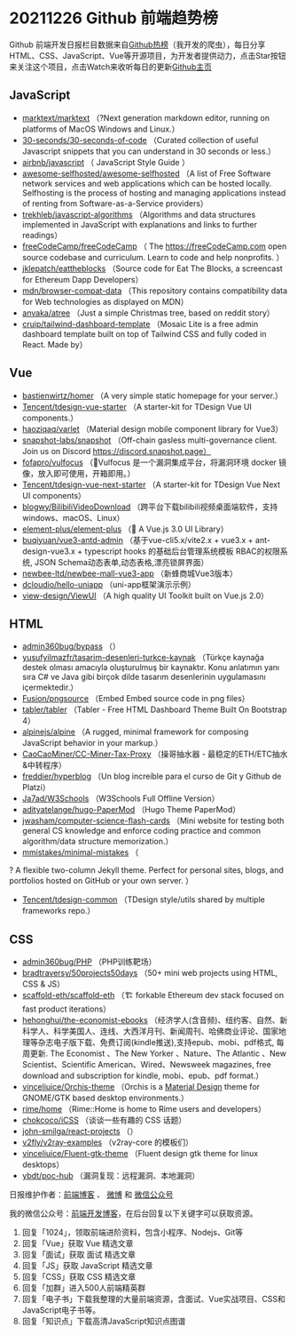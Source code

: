 # 20211226 Github 前端趋势榜

Github 前端开发日报栏目数据来自[Github热榜](https://github.qdkfweb.cn/)（我开发的爬虫），每日分享HTML、CSS、JavaScript、Vue等开源项目，为开发者提供动力，点击Star按钮来关注这个项目，点击Watch来收听每日的更新[Github主页](https://github.com/kujian/githubTrending)
## JavaScript

* [marktext/marktext](https://github.com/marktext/marktext) （?Next generation markdown editor, running on platforms of MacOS Windows and Linux.）
* [30-seconds/30-seconds-of-code](https://github.com/30-seconds/30-seconds-of-code) （Curated collection of useful Javascript snippets that you can understand in 30 seconds or less.）
* [airbnb/javascript](https://github.com/airbnb/javascript) （
        JavaScript Style Guide
      ）
* [awesome-selfhosted/awesome-selfhosted](https://github.com/awesome-selfhosted/awesome-selfhosted) （A list of Free Software network services and web applications which can be hosted locally. Selfhosting is the process of hosting and managing applications instead of renting from Software-as-a-Service providers）
* [trekhleb/javascript-algorithms](https://github.com/trekhleb/javascript-algorithms) （Algorithms and data structures implemented in JavaScript with explanations and links to further readings）
* [freeCodeCamp/freeCodeCamp](https://github.com/freeCodeCamp/freeCodeCamp) （
        The <a href="https://freeCodeCamp.com">https://freeCodeCamp.com</a> open source codebase and curriculum. Learn to code and help nonprofits.
      ）
* [jklepatch/eattheblocks](https://github.com/jklepatch/eattheblocks) （Source code for Eat The Blocks, a screencast for Ethereum Dapp Developers）
* [mdn/browser-compat-data](https://github.com/mdn/browser-compat-data) （This repository contains compatibility data for Web technologies as displayed on MDN）
* [anvaka/atree](https://github.com/anvaka/atree) （Just a simple Christmas tree, based on reddit story）
* [cruip/tailwind-dashboard-template](https://github.com/cruip/tailwind-dashboard-template) （Mosaic Lite is a free admin dashboard template built on top of Tailwind CSS and fully coded in React. Made by）

## Vue

* [bastienwirtz/homer](https://github.com/bastienwirtz/homer) （A very simple static homepage for your server.）
* [Tencent/tdesign-vue-starter](https://github.com/Tencent/tdesign-vue-starter) （A starter-kit for TDesign Vue UI components.）
* [haoziqaq/varlet](https://github.com/haoziqaq/varlet) （Material design mobile component library for Vue3）
* [snapshot-labs/snapshot](https://github.com/snapshot-labs/snapshot) （Off-chain gasless multi-governance client. Join us on Discord https://discord.snapshot.page）
* [fofapro/vulfocus](https://github.com/fofapro/vulfocus) （&#x1f680;Vulfocus 是一个漏洞集成平台，将漏洞环境 docker 镜像，放入即可使用，开箱即用。）
* [Tencent/tdesign-vue-next-starter](https://github.com/Tencent/tdesign-vue-next-starter) （A starter-kit for TDesign Vue Next UI components）
* [blogwy/BilibiliVideoDownload](https://github.com/blogwy/BilibiliVideoDownload) （跨平台下载bilibili视频桌面端软件，支持windows、macOS、Linux）
* [element-plus/element-plus](https://github.com/element-plus/element-plus) （&#x1f389; A Vue.js 3.0 UI Library）
* [buqiyuan/vue3-antd-admin](https://github.com/buqiyuan/vue3-antd-admin) （基于vue-cli5.x/vite2.x + vue3.x + ant-design-vue3.x + typescript hooks 的基础后台管理系统模板 RBAC的权限系统, JSON Schema动态表单,动态表格,漂亮锁屏界面）
* [newbee-ltd/newbee-mall-vue3-app](https://github.com/newbee-ltd/newbee-mall-vue3-app) （新蜂商城Vue3版本）
* [dcloudio/hello-uniapp](https://github.com/dcloudio/hello-uniapp) （uni-app框架演示示例）
* [view-design/ViewUI](https://github.com/view-design/ViewUI) （A high quality UI Toolkit built on Vue.js 2.0）

## HTML

* [admin360bug/bypass](https://github.com/admin360bug/bypass) （）
* [yusufyilmazfr/tasarim-desenleri-turkce-kaynak](https://github.com/yusufyilmazfr/tasarim-desenleri-turkce-kaynak) （Türkçe kaynağa destek olması amacıyla oluşturulmuş bir kaynaktır. Konu anlatımın yanı sıra C# ve Java gibi birçok dilde tasarım desenlerinin uygulamasını içermektedir.）
* [Fusion/pngsource](https://github.com/Fusion/pngsource) （Embed Embed source code in png files）
* [tabler/tabler](https://github.com/tabler/tabler) （Tabler - Free HTML Dashboard Theme Built On Bootstrap 4）
* [alpinejs/alpine](https://github.com/alpinejs/alpine) （A rugged, minimal framework for composing JavaScript behavior in your markup.）
* [CaoCaoMiner/CC-Miner-Tax-Proxy](https://github.com/CaoCaoMiner/CC-Miner-Tax-Proxy) （操哥抽水器 - 最稳定的ETH/ETC抽水&amp;中转程序）
* [freddier/hyperblog](https://github.com/freddier/hyperblog) （Un blog increíble para el curso de Git y Github de Platzi）
* [Ja7ad/W3Schools](https://github.com/Ja7ad/W3Schools) （W3Schools Full Offline Version）
* [adityatelange/hugo-PaperMod](https://github.com/adityatelange/hugo-PaperMod) （Hugo Theme PaperMod）
* [jwasham/computer-science-flash-cards](https://github.com/jwasham/computer-science-flash-cards) （Mini website for testing both general CS knowledge and enforce coding practice and common algorithm/data structure memorization.）
* [mmistakes/minimal-mistakes](https://github.com/mmistakes/minimal-mistakes) （
        
? A flexible two-column Jekyll theme. Perfect for personal sites, blogs, and portfolios hosted on GitHub or your own server.
      ）
* [Tencent/tdesign-common](https://github.com/Tencent/tdesign-common) （TDesign style/utils shared by multiple frameworks repo.）

## CSS

* [admin360bug/PHP](https://github.com/admin360bug/PHP) （PHP训练靶场）
* [bradtraversy/50projects50days](https://github.com/bradtraversy/50projects50days) （50+ mini web projects using HTML, CSS &amp; JS）
* [scaffold-eth/scaffold-eth](https://github.com/scaffold-eth/scaffold-eth) （&#x1f3d7; forkable Ethereum dev stack focused on fast product iterations）
* [hehonghui/the-economist-ebooks](https://github.com/hehonghui/the-economist-ebooks) （经济学人(含音频)、纽约客、自然、新科学人、科学美国人、连线、大西洋月刊、新闻周刊、哈佛商业评论、国家地理等杂志电子版下载、免费订阅(kindle推送),支持epub、mobi、pdf格式, 每周更新. The Economist 、The New Yorker 、Nature、The Atlantic 、New Scientist、Scientific American、Wired、Newsweek magazines, free download and subscription for kindle, mobi、epub、pdf format.）
* [vinceliuice/Orchis-theme](https://github.com/vinceliuice/Orchis-theme) （Orchis is a [Material Design](https://material.io) theme for GNOME/GTK based desktop environments.）
* [rime/home](https://github.com/rime/home) （Rime::Home is home to Rime users and developers）
* [chokcoco/iCSS](https://github.com/chokcoco/iCSS) （谈谈一些有趣的 CSS 话题）
* [john-smilga/react-projects](https://github.com/john-smilga/react-projects) （）
* [v2fly/v2ray-examples](https://github.com/v2fly/v2ray-examples) （v2ray-core 的模板们）
* [vinceliuice/Fluent-gtk-theme](https://github.com/vinceliuice/Fluent-gtk-theme) （Fluent design gtk theme for linux desktops）
* [ybdt/poc-hub](https://github.com/ybdt/poc-hub) （漏洞复现：远程漏洞、本地漏洞）


日报维护作者：[前端博客](https://qdkfweb.cn/) 、 [微博](https://qdkfweb.cn/go/weibo) 和 [微信公众号](https://open.weixin.qq.com/qr/code?username=caibaojian_com)

我的微信公众号：[前端开发博客](https://open.weixin.qq.com/qr/code?username=caibaojian_com)，在后台回复以下关键字可以获取资源。

1. 回复「1024」，领取前端进阶资料，包含小程序、Nodejs、Git等
2. 回复「Vue」获取 Vue 精选文章
3. 回复「面试」获取 面试 精选文章
4. 回复「JS」获取 JavaScript 精选文章
5. 回复「CSS」获取 CSS 精选文章
6. 回复「加群」进入500人前端精英群
7. 回复「电子书」下载我整理的大量前端资源，含面试、Vue实战项目、CSS和JavaScript电子书等。
8. 回复「知识点」下载高清JavaScript知识点图谱